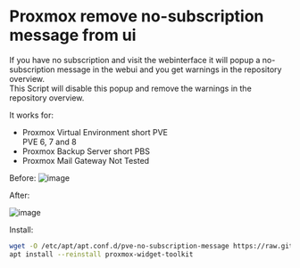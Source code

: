 # Proxmox remove no-subscription message from ui

If you have no subscription and visit the webinterface it will popup a no-subscription message in the webui and you get warnings in the repository overview.  
This Script will disable this popup and remove the warnings in the repository overview.

It works for: 
* Proxmox Virtual Environment short PVE  
  PVE 6, 7 and 8
* Proxmox Backup Server short PBS
* Proxmox Mail Gateway Not Tested

Before:
![image](https://github.com/thethink3r/Proxmox-remove-no-subscription-message/assets/132231658/fa89042f-11a1-48d8-89da-37d86237db5f)

After:

![image](https://github.com/thethink3r/Proxmox-remove-no-subscription-message/assets/132231658/a8235b40-4b65-4731-b2fa-3aeb2cd91563)

Install:
```bash
wget -O /etc/apt/apt.conf.d/pve-no-subscription-message https://raw.githubusercontent.com/thethink3r/Proxmox-remove-no-subscription-message/main/
apt install --reinstall proxmox-widget-toolkit
```
